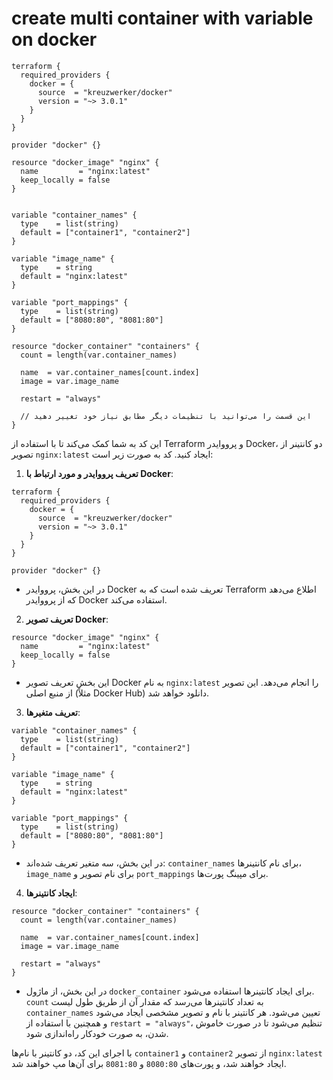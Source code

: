 # create multi container with variable on docker

```hcl
terraform {
  required_providers {
    docker = {
      source  = "kreuzwerker/docker"
      version = "~> 3.0.1"
    }
  }
}

provider "docker" {}

resource "docker_image" "nginx" {
  name         = "nginx:latest"
  keep_locally = false
}


variable "container_names" {
  type    = list(string)
  default = ["container1", "container2"]
}

variable "image_name" {
  type    = string
  default = "nginx:latest"
}

variable "port_mappings" {
  type    = list(string)
  default = ["8080:80", "8081:80"]
}

resource "docker_container" "containers" {
  count = length(var.container_names)

  name  = var.container_names[count.index]
  image = var.image_name

  restart = "always"

  // این قسمت را می‌توانید با تنظیمات دیگر مطابق نیاز خود تغییر دهید
}

```

این کد به شما کمک می‌کند تا با استفاده از Terraform و پرووایدر Docker، دو کانتینر از تصویر `nginx:latest` ایجاد کنید. کد به صورت زیر است:

1. **تعریف پرووایدر و مورد ارتباط با Docker**:

```hcl
terraform {
  required_providers {
    docker = {
      source  = "kreuzwerker/docker"
      version = "~> 3.0.1"
    }
  }
}

provider "docker" {}
```

- در این بخش، پرووایدر Docker تعریف شده است که به Terraform اطلاع می‌دهد که از پرووایدر Docker استفاده می‌کند.

2. **تعریف تصویر Docker**:

```hcl
resource "docker_image" "nginx" {
  name         = "nginx:latest"
  keep_locally = false
}
```

- این بخش تعریف تصویر Docker به نام `nginx:latest` را انجام می‌دهد. این تصویر از منبع اصلی (مثلاً Docker Hub) دانلود خواهد شد.

3. **تعریف متغیرها**:

```hcl
variable "container_names" {
  type    = list(string)
  default = ["container1", "container2"]
}

variable "image_name" {
  type    = string
  default = "nginx:latest"
}

variable "port_mappings" {
  type    = list(string)
  default = ["8080:80", "8081:80"]
}
```

- در این بخش، سه متغیر تعریف شده‌اند: `container_names` برای نام کانتینر‌ها، `image_name` برای نام تصویر و `port_mappings` برای مپینگ پورت‌ها.

4. **ایجاد کانتینرها**:

```hcl
resource "docker_container" "containers" {
  count = length(var.container_names)

  name  = var.container_names[count.index]
  image = var.image_name

  restart = "always"
}
```

- در این بخش، از ماژول `docker_container` برای ایجاد کانتینر‌ها استفاده می‌شود. `count` به تعداد کانتینرها می‌رسد که مقدار آن از طریق طول لیست `container_names` تعیین می‌شود. هر کانتینر با نام و تصویر مشخصی ایجاد می‌شود و همچنین با استفاده از `restart = "always"`، تنظیم می‌شود تا در صورت خاموش شدن، به صورت خودکار راه‌اندازی شود.

با اجرای این کد، دو کانتینر با نام‌ها `container1` و `container2` از تصویر `nginx:latest` ایجاد خواهند شد، و پورت‌های `8080:80` و `8081:80` برای آن‌ها مپ خواهند شد.
